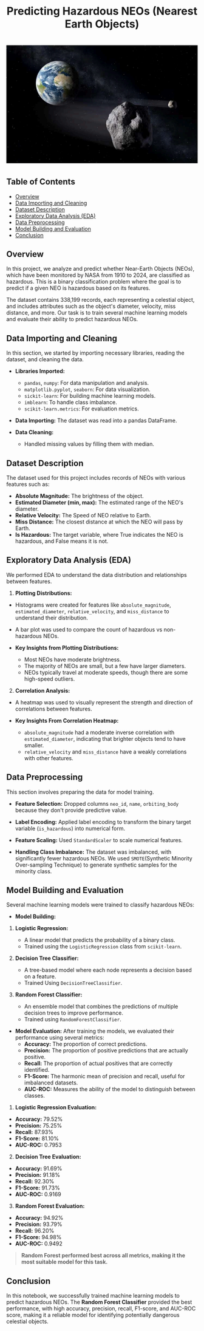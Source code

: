 <h1 align="center">
Predicting Hazardous NEOs (Nearest Earth Objects)
<h1 align="center">
<img width="600" alt="image" src="https://github.com/nahlarmash/Predicting-Hazardous-NEOs/blob/main/Nearest%20Earth%20Objects.png">
</h1> 

<a name="readme-top"></a>
## Table of Contents
- [Overview](#Overview)
- [Data Importing and Cleaning](#Data-Importing-and-Cleaning)
- [Dataset Description](#Dataset-Description)
- [Exploratory Data Analysis (EDA)](#Exploratory-Data-Analysis-(EDA))
- [Data Preprocessing](#Data-Preprocessing)
- [Model Building and Evaluation](#Model-Building-and-Evaluation)
- [Conclusion](#Conclusion)

## Overview
In this project, we analyze and predict whether Near-Earth Objects (NEOs), which have been monitored by NASA from 1910 to 2024, are classified as hazardous. This is a binary classification problem where the goal is to predict if a given NEO is hazardous based on its features.

The dataset contains 338,199 records, each representing a celestial object, and includes attributes such as the object's diameter, velocity, miss distance, and more. Our task is to train several machine learning models and evaluate their ability to predict hazardous NEOs.


## Data Importing and Cleaning
In this section, we started by importing necessary libraries, reading the dataset, and cleaning the data.

- **Libraries Imported:**
  - `pandas`, `numpy`: For data manipulation and analysis.
  - `matplotlib.pyplot`, `seaborn`: For data visualization.
  - `sickit-learn`: For building machine learning models.
  - `imblearn`: To handle class imbalance.
  - `scikit-learn.metrics`: For evaluation metrics.

- **Data Importing:**
  The dataset was read into a pandas DataFrame.

- **Data Cleaning:**
  - Handled missing values by filling them with median.
     

## Dataset Description
The dataset used for this project includes records of NEOs with various features such as:
- **Absolute Magnitude:** The brightness of the object.
- **Estimated Diameter (min, max):** The estimated range of the NEO's diameter.
- **Relative Velocity:** The Speed of NEO relative to Earth.
- **Miss Distance:** The closest distance at which the NEO will pass by Earth.
- **Is Hazardous:** The target variable, where True indicates the NEO is hazardous, and False means it is not.

## Exploratory Data Analysis (EDA)
We performed EDA to understand the data distribution and relationships between features.

1. **Plotting Distributions:**
  - Histograms were created for features like `absolute_magnitude`, `estimated_diameter`, `relative_velocity`, and `miss_distance` to understand their distribution.
  - A bar plot was used to compare the count of hazardous vs non-hazardous NEOs.

- **Key Insights from Plotting Distributions:**
  - Most NEOs have moderate brightness.
  - The majority of NEOs are small, but a few have larger diameters.
  - NEOs typically travel at moderate speeds, though there are some high-speed outliers.

2. **Correlation Analysis:**
  - A heatmap was used to visually represent the strength and direction of correlations between features.

- **Key Insights From Correlation Heatmap:**    
  - `absolute_magnitude` had a moderate inverse correlation with `estimated_diameter`, indicating that brighter objects tend to have smaller.
  - `relative_velocity` and `miss_distance` have a weakly correlations with other features.


## Data Preprocessing
This section involves preparing the data for model training.

- **Feature Selection:**
  Dropped columns `neo_id`, `name`, `orbiting_body` because they don't provide predictive value.

- **Label Encoding:**
  Applied label encoding to transform the binary target variable (`is_hazardous`) into numerical form.

- **Feature Scaling:**
  Used `StandardScaler` to scale numerical features.

- **Handling Class Imbalance:**
  The dataset was imbalanced, with significantly fewer hazardous NEOs. We used `SMOTE`(Synthetic Minority Over-sampling Technique) to generate synthetic samples for the minority class.


## Model Building and Evaluation
Several machine learning models were trained to classify hazardous NEOs:

- **Model Building:**
1. **Logistic Regression:**
   - A linear model that predicts the probability of a binary class.
   - Trained using the `LogisticRegression` class from `scikit-learn`.
  
2. **Decision Tree Classifier:**
   - A tree-based model where each node represents a decision based on a feature.
   - Trained Using `DecisionTreeClassifier`.

3. **Random Forest Classifier:**
   - An ensemble model that combines the predictions of multiple decision trees to improve performance.
   - Trained using `RandomForestClassifier`.

- **Model Evaluation:**
  After training the models, we evaluated their performance using several metrics:
  - **Accuracy:** The proportion of correct predictions.
  - **Precision:** The proportion of positive predictions that are actually positive.
  - **Recall:** The proportion of actual positives that are correctly identified.
  - **F1-Score:** The harmonic mean of precision and recall, useful for imbalanced datasets.
  - **AUC-ROC:** Measures the ability of the model to distinguish between classes.
 
1. **Logistic Regression Evaluation:**
  - **Accuracy:** 79.52%
  - **Precision:** 75.25%
  - **Recall:** 87.93%
  - **F1-Score:** 81.10%
  - **AUC-ROC:** 0.7953

2. **Decision Tree Evaluation:**
  - **Accuracy:** 91.69%
  - **Precision:** 91.18%
  - **Recall:** 92.30%
  - **F1-Score:** 91.73%
  - **AUC-ROC:** 0.9169
    
3. **Random Forest Evaluation:**
  - **Accuracy:** 94.92%
  - **Precision:** 93.79%
  - **Recall:** 96.20%
  - **F1-Score:** 94.98%
  - **AUC-ROC:** 0.9492

> **Random Forest performed best across all metrics, making it the most suitable model for this task.**


## Conclusion
In this notebook, we successfully trained machine learning models to predict hazardous NEOs. The **Random Forest Classifier** provided the best performance, with high accuracy, precision, recall, F1-score, and AUC-ROC score, making it a reliable model for identifying potentially dangerous celestial objects.
